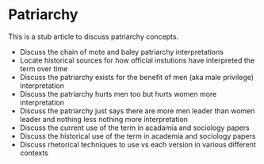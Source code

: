 # Patriarchy

This is a stub article to discuss patriarchy concepts.

 - Discuss the chain of mote and baley patriarchy interpretations
 - Locate historical sources for how official instutions have interpreted the term over time
 - Discuss the patriarchy exists for the benefit of men (aka male privilege) interpretation
 - Discuss the patriarchy hurts men too but hurts women more interpretation
 - Discuss the patriarchy just says there are more men leader than women leader and nothing less nothing more interpretation
 - Discuss the current use of the term in acadamia and sociology papers
 - Discuss the historical use of the term in academia and sociology papers
 - Discuss rhetorical techniques to use vs each version in various different contexts
